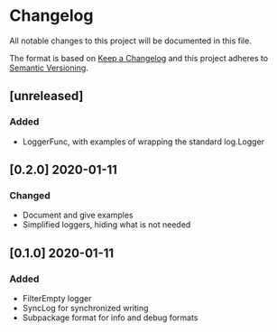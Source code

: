# Changelog
All notable changes to this project will be documented in this file.

The format is based on [Keep a Changelog](http://keepachangelog.com/en/1.0.0/)
and this project adheres to [Semantic Versioning](http://semver.org/spec/v2.0.0.html).

## [unreleased]
### Added

- LoggerFunc, with examples of wrapping the standard log.Logger

## [0.2.0] 2020-01-11
### Changed

- Document and give examples
- Simplified loggers, hiding what is not needed

## [0.1.0] 2020-01-11
### Added

- FilterEmpty logger
- SyncLog for synchronized writing
- Subpackage format for info and debug formats
